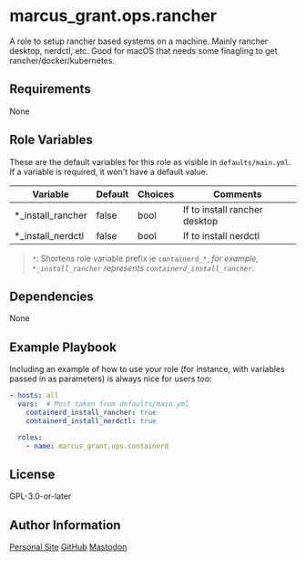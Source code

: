 # marcus_grant.ops.rancher

A role to setup rancher based systems on a machine.
Mainly rancher desktop, nerdctl, etc.
Good for macOS that needs some finagling to get rancher/docker/kubernetes.

## Requirements

None

## Role Variables

These are the default variables for this role as visible in `defaults/main.yml`.
If a variable is required, it won't have a default value.

| Variable          | Default | Choices | Comments                      |
| ----------------- | ------- | ------- | ----------------------------- |
| *_install_rancher | false   | bool    | If to install rancher desktop |
| *_install_nerdctl | false   | bool    | If to install nerdctl         |

> `*`: Shortens role variable prefix ie `containerd_*`,
> *for example, `*_install_rancher` represents `containerd_install_rancher`*.

## Dependencies

None

## Example Playbook

Including an example of how to use your role (for instance, with variables passed in as parameters) is always nice for users too:

```yaml
- hosts: all
  vars:  # Most taken from defaults/main.yml
    containerd_install_rancher: true
    containerd_install_nerdctl: true

  roles:
    - name: marcus_grant.ops.containerd
```

## License

GPL-3.0-or-later

## Author Information

[Personal Site](https://marcusgrant.me)
[GitHub](https://github.com/marcus-grant)
[Mastodon](https://fosstodon.org/@marcusgrant)
